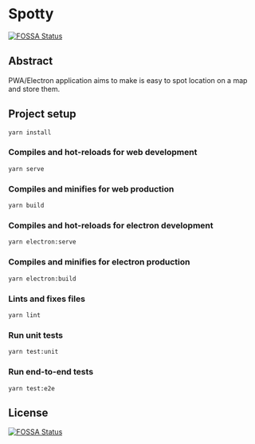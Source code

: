 # Spotty
[![FOSSA Status](https://app.fossa.io/api/projects/git%2Bgithub.com%2Fsarlam%2Fspotty.svg?type=shield)](https://app.fossa.io/projects/git%2Bgithub.com%2Fsarlam%2Fspotty?ref=badge_shield)


## Abstract

PWA/Electron application aims to make is easy to spot location on a map and store them.

## Project setup
```
yarn install
```

### Compiles and hot-reloads for web development
```
yarn serve
```

### Compiles and minifies for web production
```
yarn build
```

### Compiles and hot-reloads for electron development
```
yarn electron:serve
```

### Compiles and minifies for electron production
```
yarn electron:build
```

### Lints and fixes files
```
yarn lint
```

### Run unit tests
```
yarn test:unit
```

### Run end-to-end tests
```
yarn test:e2e
```


## License
[![FOSSA Status](https://app.fossa.io/api/projects/git%2Bgithub.com%2Fsarlam%2Fspotty.svg?type=large)](https://app.fossa.io/projects/git%2Bgithub.com%2Fsarlam%2Fspotty?ref=badge_large)